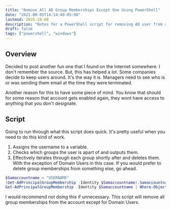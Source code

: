 ```yaml
---
title: "Remove All AD Group Memberships Except One Using PowerShell"
date: "2021-08-05T14:14:49-05:00"
lastmod: 2025-10-08
description: "Notes for a PowerShell script for removing AD user from all groups except one."
draft: false
tags: ["powershell", "windows"]
---
```


## Overview

Decided to post another fun one that I found on the Internet somewhere. 
I don't remember the source. But, this has helped a lot. Some companies 
decide to keep users around. It's the way it is. Managers need to see 
who is or was sending them email at the time they were terminated.

Another reason for this to have some piece of mind. You know that should 
for some reason that account gets enabled again, they wont have access 
to anything that you don't designate.

## Script

Going to run through what this script does quick. It's pretty useful when 
you need to do this kind of work.

1. Assigns the username to a variable.
2. Checks which groups the user is apart of and outputs them.
3. Effectively iterates through each group shortly after and deletes 
   them. With the exception of Domain Users in this case. If you would
   prefer to delete group memberships from something else, go ahead.

```powershell
$Samaccountname = "USERNAME"
(Get-AdPrincipalGroupMembership -Identity $Samaccountname).Samaccountname
Get-AdPrincipalGroupMembership -Identity $Samaccountname | Where-Object -Property Name -Ne -Value 'Domain Users' | Remove-AdGroupMember -Members $Samaccountname
```

I would recommend not doing this if unnecessary. This script will remove
all group memberships from the account except for Domain Users.

